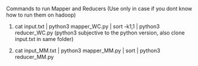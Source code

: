 
Commands to run Mapper and Reducers 
(Use only in case if you dont know how to run them on hadoop)

1) cat input.txt | python3 mapper_WC.py | sort -k1,1 | python3 reducer_WC.py
(python3 subjective to the python version, also clone input.txt in same folder)


2) cat input_MM.txt | python3 mapper_MM.py | sort | python3 reducer_MM.py 
